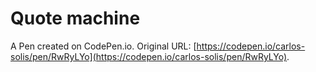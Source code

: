 # Quote machine

A Pen created on CodePen.io. Original URL: [https://codepen.io/carlos-solis/pen/RwRyLYo](https://codepen.io/carlos-solis/pen/RwRyLYo).


